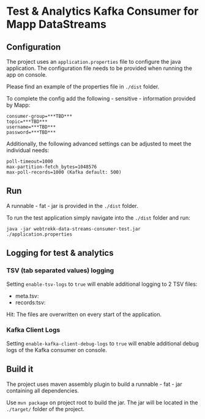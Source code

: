 # Test & Analytics Kafka Consumer for Mapp DataStreams

## Configuration

The project uses an `application.properties` file to configure the java application. The configuration file needs to be
provided when running the app on console.

Please find an example of the properties file in `./dist` folder.

To complete the config add the following - sensitive - information provided by Mapp:

```
consumer-group=***TBD***
topic=***TBD***
username=***TBD***
password=***TBD***
```

Additionally, the following advanced settings can be adjusted to meet the individual needs:

```
poll-timeout=1000
max-partition-fetch_bytes=1048576
max-poll-records=1000 (Kafka default: 500)
```

## Run

A runnable - fat - jar is provided in the `./dist` folder.

To run the test application simply navigate into the `./dist` folder and run:

```
java -jar webtrekk-data-streams-consumer-test.jar ./application.properties
```

## Logging for test & analytics

### TSV (tab separated values) logging

Setting `enable-tsv-logs` to `true` will enable additional logging to 2 TSV files:

- meta.tsv:
- records:tsv:

Hit: The files are overwritten on every start of the application.

### Kafka Client Logs

Setting `enable-kafka-client-debug-logs` to `true` will enable additional debug logs of the Kafka consumer on console.

## Build it

The project uses maven assembly plugin to build a runnable - fat - jar containing all dependencies.

Use `mvn package` on project root to build the jar. The jar will be located in the `./target/` folder of the project.
